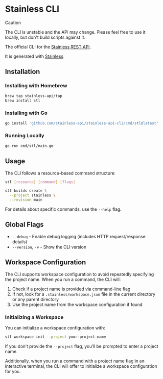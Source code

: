 # Stainless CLI

> [!CAUTION]
>
> The CLI is unstable and the API may change. Please feel free to use it locally, but don't build scripts against it.

The official CLI for the [Stainless REST API](https://www.stainless.com/docs/getting-started/quickstart-cli).

It is generated with [Stainless](https://www.stainless.com/).

## Installation

### Installing with Homebrew

```sh
brew tap stainless-api/tap
brew install stl
```

### Installing with Go

<!-- x-release-please-start-version -->

```sh
go install 'github.com/stainless-api/stainless-api-cli/cmd/stl@latest'
```

### Running Locally

<!-- x-release-please-start-version -->

```sh
go run cmd/stl/main.go
```

<!-- x-release-please-end -->

## Usage

The CLI follows a resource-based command structure:

```sh
stl [resource] [command] [flags]
```

```sh
stl builds create \
  --project stainless \
  --revision main
```

For details about specific commands, use the `--help` flag.

## Global Flags

- `--debug` - Enable debug logging (includes HTTP request/response details)
- `--version`, `-v` - Show the CLI version

## Workspace Configuration

The CLI supports workspace configuration to avoid repeatedly specifying the project name. When you run a command, the CLI will:

1. Check if a project name is provided via command-line flag
2. If not, look for a `.stainless/workspace.json` file in the current directory or any parent directory
3. Use the project name from the workspace configuration if found

### Initializing a Workspace

You can initialize a workspace configuration with:

```sh
stl workspace init --project your-project-name
```

If you don't provide the `--project` flag, you'll be prompted to enter a project name.

Additionally, when you run a command with a project name flag in an interactive terminal, the CLI will offer to initialize a workspace configuration for you.
